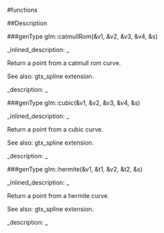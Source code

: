 #functions


<!--
_visible: True_
_advanced: False_
-->

##Description





<!----------------------------------------------------------------------------->

###genType glm::catmullRom(&v1, &v2, &v3, &v4, &s)

<!--
_syntax: glm::catmullRom(&v1, &v2, &v3, &v4, &s)_
_name: glm::catmullRom_
_returns: genType_
_returns_description: _
_parameters: const genType &v1, const genType &v2, const genType &v3, const genType &v4, const typename genType::value_type &s_
_version_started: 0.10.0_
_version_deprecated: _
_summary: _
_constant: False_
_static: False_
_visible: True_
_advanced: False_
-->

_inlined_description: _

Return a point from a catmull rom curve.

See also: gtx_spline extension.





_description: _







<!----------------------------------------------------------------------------->

###genType glm::cubic(&v1, &v2, &v3, &v4, &s)

<!--
_syntax: glm::cubic(&v1, &v2, &v3, &v4, &s)_
_name: glm::cubic_
_returns: genType_
_returns_description: _
_parameters: const genType &v1, const genType &v2, const genType &v3, const genType &v4, const typename genType::value_type &s_
_version_started: 0.10.0_
_version_deprecated: _
_summary: _
_constant: False_
_static: False_
_visible: True_
_advanced: False_
-->

_inlined_description: _

Return a point from a cubic curve.

See also: gtx_spline extension.





_description: _







<!----------------------------------------------------------------------------->

###genType glm::hermite(&v1, &t1, &v2, &t2, &s)

<!--
_syntax: glm::hermite(&v1, &t1, &v2, &t2, &s)_
_name: glm::hermite_
_returns: genType_
_returns_description: _
_parameters: const genType &v1, const genType &t1, const genType &v2, const genType &t2, const typename genType::value_type &s_
_version_started: 0.10.0_
_version_deprecated: _
_summary: _
_constant: False_
_static: False_
_visible: True_
_advanced: False_
-->

_inlined_description: _

Return a point from a hermite curve.

See also: gtx_spline extension.





_description: _







<!----------------------------------------------------------------------------->

